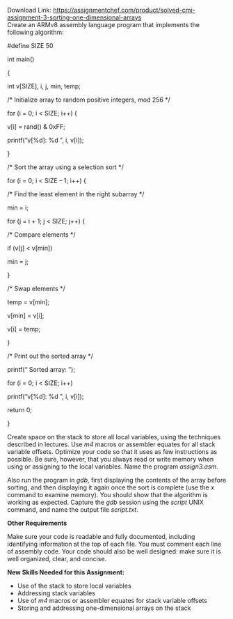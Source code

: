 Download Link: https://assignmentchef.com/product/solved-cmi-assignment-3-sorting-one-dimensional-arrays
<br>
Create an ARMv8 assembly language program that implements the following algorithm:

#define  SIZE 50

int main()

{

int v[SIZE], i, j, min, temp;




/*  Initialize array to random positive integers, mod 256  */

for (i = 0; i &lt; SIZE; i++) {

v[i] = rand() &amp; 0xFF;

printf(“v[%d]: %d
”, i, v[i]);

}




/*  Sort the array using a selection sort  */

for (i = 0; i &lt; SIZE – 1; i++) {

/*  Find the least element in the right subarray  */

min = i;

for (j = i + 1; j &lt; SIZE; j++) {

/*  Compare elements  */

if (v[j] &lt; v[min])

min = j;

}




/*  Swap elements  */

temp = v[min];

v[min] = v[i];

v[i] = temp;

}




/*  Print out the sorted array  */

printf(“
Sorted array:
”);

for (i = 0; i &lt; SIZE; i++)

printf(“v[%d]: %d
”, i, v[i]);




return 0;

}




Create space on the stack to store all local variables, using the techniques described in lectures. Use <em>m4</em> macros or assembler equates for all stack variable offsets. Optimize your code so that it uses as few instructions as possible. Be sure, however, that you always read or write memory when using or assigning to the local variables. Name the program <em>assign3.asm</em>.




Also run the program in <em>gdb</em>, first displaying the contents of the array before sorting, and then displaying it again once the sort is complete (use the <em>x</em> command to examine memory). You should show that the algorithm is working as expected. Capture the <em>gdb</em> session using the <em>script </em>UNIX command, and name the output file <em>script.txt</em>.




<strong>Other Requirements</strong>




Make sure your code is readable and fully documented, including identifying information at the top of each file. You must comment each line of assembly code. Your code should also be well designed:  make sure it is well organized, clear, and concise.




<strong>New Skills Needed for this Assignment:</strong>




<ul>

 <li>Use of the stack to store local variables</li>

 <li>Addressing stack variables</li>

 <li>Use of <em>m4</em> macros or assembler equates for stack variable offsets</li>

 <li>Storing and addressing one-dimensional arrays on the stack</li>

</ul>